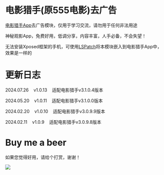 # 电影猎手(原555电影)去广告

[电影猎手App](https://d22kk6r2ro4ut2.cloudfront.net/nxtgvo.pdf)去广告模块，仅用于学习交流，请勿用于任何非法用途

神秘观影App，免费好用，低调分享，内容丰富，人手必备，不会失望！

无法安装Xposed框架的手机，可使用[LSPatch](https://github.com/LSPosed/LSPatch/releases/download/v0.6/manager-v0.6-398-release.apk)将本模块嵌入到电影猎手App中，效果是一样的

# 更新日志

2024.07.26&nbsp;&nbsp;&nbsp;&nbsp;v1.0.13&nbsp;&nbsp;&nbsp;&nbsp;适配电影猎手v3.1.0.4版本

2024.05.20&nbsp;&nbsp;&nbsp;&nbsp;v1.0.11&nbsp;&nbsp;&nbsp;&nbsp;适配电影猎手v3.1.0.0版本

2024.02.20&nbsp;&nbsp;&nbsp;&nbsp;v1.0.10&nbsp;&nbsp;&nbsp;&nbsp;适配电影猎手v3.0.9.9版本

2024.02.11&nbsp;&nbsp;&nbsp;&nbsp;v1.0.9&nbsp;&nbsp;&nbsp;&nbsp;适配电影猎手v3.0.9.8版本

# Buy me a beer

如果您觉得好用，请给个打赏，谢谢！

![](https://gitee.com/guangzishushu/image_hosting/raw/master/pictures/mm_reward.png)
